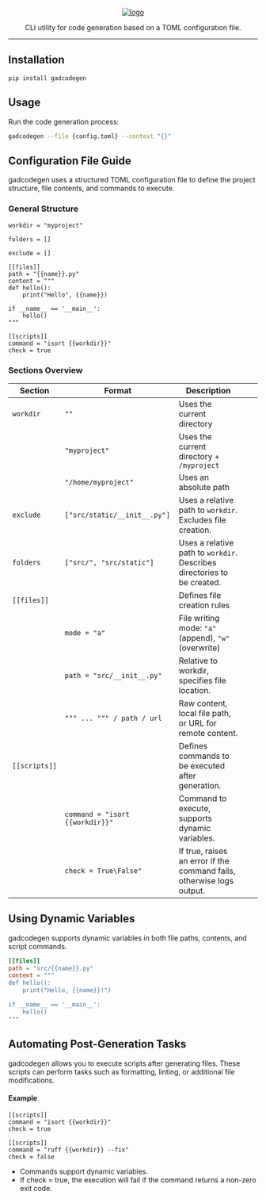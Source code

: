 <p align="center">
  <a href="https://github.com/AlexDemure/gadcodegen">
    <a href="https://ibb.co/hJ6ctJvZ"><img src="https://i.ibb.co/zTMF0Tw7/logo.png" alt="logo" border="0"></a>
  </a>
</p>

<p align="center">
  CLI utility for code generation based on a TOML configuration file.
</p>

---

## Installation

```
pip install gadcodegen
```

## Usage

Run the code generation process:

```sh
gadcodegen --file {config.toml} --context "{}"
```


## Configuration File Guide

gadcodegen uses a structured TOML configuration file to define the project structure, file contents, and commands to execute.

### General Structure

```
workdir = "myproject"

folders = []

exclude = []

[[files]]
path = "{{name}}.py"
content = """
def hello():
    print("Hello", {{name}})

if __name__ == '__main__':
    hello()
"""

[[scripts]]
command = "isort {{workdir}}"
check = true
```

### Sections Overview

| Section       | Format                          | Description                                                             |   |   |
|---------------|---------------------------------|-------------------------------------------------------------------------|---|---|
| `workdir`     | `""`                            | Uses the current directory                                              |   |   |
|               | `"myproject"`                   | Uses the current directory + `/myproject`                               |   |   |
|               | `"/home/myproject"`             | Uses an absolute path                                                   |   |   |
| `exclude`     | `["src/static/__init__.py"]`    | Uses a relative path to `workdir`. Excludes file creation.              |   |   |
| `folders`     | `["src/", "src/static"]`        | Uses a relative path to `workdir`. Describes directories to be created. |   |   |
| `[[files]]`   |                                 | Defines file creation rules                                             |   |   |
|               | `mode = "a"`                    | File writing mode: `"a"` (append), `"w"` (overwrite)                    |   |   |
|               | `path = "src/__init__.py"`      | Relative to workdir, specifies file location.                           |   |   |
|               | `""" ... """ / path / url`      | Raw content, local file path, or URL for remote content.                |   |   |
| `[[scripts]]` |                                 | Defines commands to be executed after generation.                       |   |   |
|               | `command = "isort {{workdir}}"` | Command to execute, supports dynamic variables.                         |   |   |
|               | `check = True\False"`           | If true, raises an error if the command fails, otherwise logs output.   |   |   |


## Using Dynamic Variables

gadcodegen supports dynamic variables in both file paths, contents, and script commands.

```toml
[[files]]
path = "src/{{name}}.py"
content = """
def hello():
    print("Hello, {{name}}!")

if __name__ == '__main__':
    hello()
"""
```

## Automating Post-Generation Tasks

gadcodegen allows you to execute scripts after generating files. These scripts can perform tasks such as formatting, linting, or additional file modifications.

#### Example
```
[[scripts]]
command = "isort {{workdir}}"
check = true

[[scripts]]
command = "ruff {{workdir}} --fix"
check = false
```

- Commands support dynamic variables.
- If check = true, the execution will fail if the command returns a non-zero exit code.
